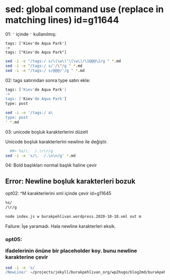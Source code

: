 
# sed: global command use (replace in matching lines) id=g11644

01: `'` içinde `'` kullanılmış:

```
tags: ['Kiev'de Aqua Park']
->
tags: ["Kiev'de Aqua Park"]
```

```bash
sed -i -e "/tags:/ s/\(\w\)'\(\w\)/\1@@@\2/g " *.md
sed -i -e "/tags:/ s/'/\"/g " *.md
sed -i -e "/tags:/ s/@@@/'/g " *.md
```

02: tags satırından sonra type satırı ekle:

```bash
tags: ['Kiev'de Aqua Park']
->
tags: ['Kiev'de Aqua Park']
type: post
```

```bash
sed -i -e '/tags:/ a\
type: post
' *.md
```

03: unicode boşluk karakterlerini düzelt

Unicode boşluk karakterlerini newline ile değiştir.

```bash
  ##> %s/\.  /.\r\r/g
sed -i -e 's/\.  /.\n\n/g' *.md
```

04: Bold başlıkları normal başlık haline çevir

## Error: Newline boşluk karakterleri bozuk

opt02: ^M karakterlerini xml içinde çevir id=g11645

```bash
%s//\r/g
```

```bash
node index.js w burakpehlivan.wordpress.2020-10-10.xml out m
```

Failure: İşe yaramadı. Hala newline karakterleri eksik.

### opt05: <p> ifadelerinin önüne bir placeholder koy. bunu newline karakterine çevir

```bash
sed -i -e 's//NewLine/' ~/projects/jekyll/burakpehlivan_org/wp2hugo/blog2md/burakpehlivan.wordpress.2020-10-10.xml
```

